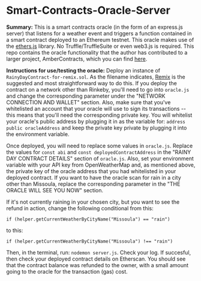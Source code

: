 # Smart-Contracts-Oracle-Server
**Summary:** This is a smart contracts oracle (in the form of an express.js server) that listens for a weather event and triggers a function contained in a smart contract deployed to an Ethereum testnet. This oracle makes use of the [ethers.js](https://docs.ethers.io/ethers.js/html/index.html) library. No Truffle/TruffleSuite or even web3.js is required. This repo contains the oracle functionality that the author has contributed to a larger project, AmberContracts, which you can find [here](https://github.com/KristinJoy/contracts_amber).

**Instructions for use/testing the oracle:** Deploy an instance of `RainyDayContract-for-remix.sol`. As the filename indicates, [Remix](https://remix.ethereum.org) is the suggested and most straightforward way to do this. If you deploy the contract on a network other than Rinkeby, you'll need to go into `oracle.js` and change the corresponding parameter under the "NETWORK CONNECTION AND WALLET" section. Also, make sure that you've whitelisted an account that your oracle will use to sign its transactions -- this means that you'll need the corresponding private key. You will whitelist your oracle's public address by plugging it in as the variable for: `address public oracleAddress` and keep the private key private by plugging it into the environment variable.

Once deployed, you will need to replace some values in `oracle.js`. Replace the values for `const abi` and `const deployedContractAddress` in the "RAINY DAY CONTRACT DETAILS" section of `oracle.js`. Also, set your environment variable with your API key from OpenWeatherMap and, as mentioned above, the private key of the oracle address that you had whitelisted in your deployed contract. If you want to have the oracle scan for rain in a city other than Missoula, replace the corresponding parameter in the "THE ORACLE WILL SEE YOU NOW" section.

If it's not currently raining in your chosen city, but you want to see the refund in action, change the following conditional from this:

    if (helper.getCurrentWeatherByCityName("Missoula") == "rain")

to this:

    if (helper.getCurrentWeatherByCityName("Missoula") !== "rain")

Then, in the terminal, run: `nodemon server.js`. Check your log. If succesful, then check your deployed contract details on Etherscan. You should see that the contract balance was refunded to the owner, with a small amount going to the oracle for the transaction (gas) cost.
